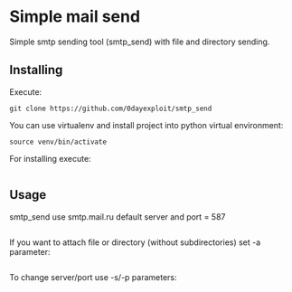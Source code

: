 # Simple mail send

Simple smtp sending tool (smtp_send) with file and directory sending.

## Installing

Execute:

```cd /tmp
git clone https://github.com/0dayexploit/smtp_send
```
You can use virtualenv and install project into python virtual environment:

```virtualenv --system-site-packages --python=python3 venv
source venv/bin/activate
```
For installing execute:

```python setup.py install
```

## Usage

smtp_send use smtp.mail.ru default server and port = 587

```smtp_send login@mail.ru password
```

If you want to attach file or directory (without subdirectories)
set -a parameter:

```smtp_send login@mail.ru password -a directory
```

To change server/port use -s/-p parameters:

```smtp_send login@gmail.com password -s smtp.gmail.com
```
